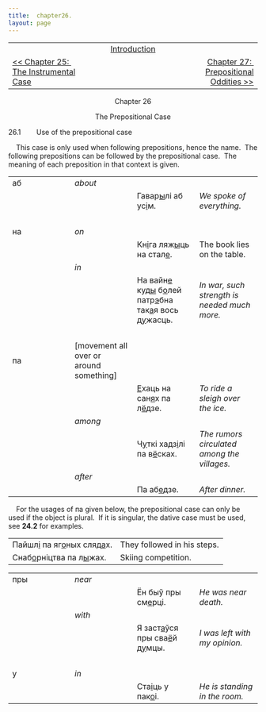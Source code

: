 ```yaml
---
title:  chapter26. 
layout: page
---
```



<table>
<colgroup>
<col style="width: 33%" />
<col style="width: 33%" />
<col style="width: 33%" />
</colgroup>
<tbody>
<tr class="odd">
<td><br />
</td>
<td style="text-align: center;"><a href="introduction.html">Introduction</a><br />
</td>
<td style="text-align: right;"><br />
</td>
</tr>
<tr class="even">
<td><a href="chapter25.html">&lt;&lt; Chapter 25:  The Instrumental Case</a><br />
</td>
<td style="text-align: center;"><br />
</td>
<td style="text-align: right;"><a href="chapter27.html">Chapter 27:  Prepositional Oddities &gt;&gt;</a></td>
</tr>
</tbody>
</table>

  

<div style="text-align: center;">

Chapter 26  
  
The Prepositional Case  

</div>

  
26.1        Use of the prepositional case  
  
    This case is only used when following prepositions, hence the name. 
The following prepositions can be followed by the prepositional case. 
The meaning of each preposition in that context is given.  
  

<table>
<colgroup>
<col style="width: 25%" />
<col style="width: 25%" />
<col style="width: 25%" />
<col style="width: 25%" />
</colgroup>
<tbody>
<tr class="odd">
<td>аб<br />
</td>
<td><span style="font-style: italic;">about</span><br />
</td>
<td><br />
</td>
<td><br />
</td>
</tr>
<tr class="even">
<td><br />
</td>
<td><br />
</td>
<td>Гавар<span style="text-decoration: underline;">ы</span>лі аб ус<span style="text-decoration: underline;">і</span>м.<br />
</td>
<td><span style="font-style: italic;">We spoke of everything.</span><br />
</td>
</tr>
<tr class="odd">
<td><br />
</td>
<td><br />
</td>
<td><br />
</td>
<td><br />
</td>
</tr>
<tr class="even">
<td>на<br />
</td>
<td><span style="font-style: italic;">on</span><br />
</td>
<td><br />
</td>
<td><br />
</td>
</tr>
<tr class="odd">
<td><br />
</td>
<td><br />
</td>
<td>Кн<span style="text-decoration: underline;">і</span>га ляж<span style="text-decoration: underline;">ы</span>ць на стал<span style="text-decoration: underline;">е</span>.<br />
</td>
<td>The book lies on the table.<br />
</td>
</tr>
<tr class="even">
<td><br />
</td>
<td><span style="font-style: italic;">in</span><br />
</td>
<td><br />
</td>
<td><br />
</td>
</tr>
<tr class="odd">
<td><br />
</td>
<td><br />
</td>
<td>На вайн<span style="text-decoration: underline;">е</span> куд<span style="text-decoration: underline;">ы</span> б<span style="text-decoration: underline;">о</span>лей патр<span style="text-decoration: underline;">э</span>бна так<span style="text-decoration: underline;">а</span>я вось д<span style="text-decoration: underline;">у</span>жасць.<br />
</td>
<td><span style="font-style: italic;">In war, such strength is needed much more.</span><br />
</td>
</tr>
<tr class="even">
<td><br />
</td>
<td><br />
</td>
<td><br />
</td>
<td><br />
</td>
</tr>
<tr class="odd">
<td>па<br />
</td>
<td>[movement all over or around something]<br />
</td>
<td><br />
</td>
<td><br />
</td>
</tr>
<tr class="even">
<td><br />
</td>
<td><br />
</td>
<td><span style="text-decoration: underline;">Е</span>хаць на сан<span style="text-decoration: underline;">я</span>х па л<span style="text-decoration: underline;">ё</span>дзе.<br />
</td>
<td><span style="font-style: italic;">To ride a sleigh over the ice.</span><br />
</td>
</tr>
<tr class="odd">
<td><br />
</td>
<td><span style="font-style: italic;">among</span><br />
</td>
<td><br />
</td>
<td><br />
</td>
</tr>
<tr class="even">
<td><br />
</td>
<td><br />
</td>
<td>Ч<span style="text-decoration: underline;">у</span>ткі хадз<span style="text-decoration: underline;">і</span>лі па в<span style="text-decoration: underline;">ё</span>сках.<br />
</td>
<td><span style="font-style: italic;">The rumors circulated among the villages.</span><br />
</td>
</tr>
<tr class="odd">
<td><br />
</td>
<td><span style="font-style: italic;">after</span><br />
</td>
<td><br />
</td>
<td><br />
</td>
</tr>
<tr class="even">
<td><br />
</td>
<td><br />
</td>
<td>Па аб<span style="text-decoration: underline;">е</span>дзе.<br />
</td>
<td><span style="font-style: italic;">After dinner.</span><br />
</td>
</tr>
</tbody>
</table>

  
  
    For the usages of па given below, the prepositional case can only be
used if the object is plural.  If it is singular, the dative case must
be used, see <span style="font-weight: bold;">24.2</span> for
examples.  
  

|                                                                                                                                                                             |                             |
| --------------------------------------------------------------------------------------------------------------------------------------------------------------------------- | --------------------------- |
| Пайшл<span style="text-decoration: underline;">і</span> па яг<span style="text-decoration: underline;">о</span>ных сляд<span style="text-decoration: underline;">а</span>х. | They followed in his steps. |
| Снаб<span style="text-decoration: underline;">о</span>рніцтва па л<span style="text-decoration: underline;">ы</span>жах.                                                    | Skiing competition.         |

  

<table>
<colgroup>
<col style="width: 25%" />
<col style="width: 25%" />
<col style="width: 25%" />
<col style="width: 25%" />
</colgroup>
<tbody>
<tr class="odd">
<td>пры<br />
</td>
<td><span style="font-style: italic;">near</span><br />
</td>
<td><br />
</td>
<td><br />
</td>
</tr>
<tr class="even">
<td><br />
</td>
<td><br />
</td>
<td>Ён быў пры см<span style="text-decoration: underline;">е</span>рці.<br />
</td>
<td><span style="font-style: italic;">He was near death.</span><br />
</td>
</tr>
<tr class="odd">
<td><br />
</td>
<td><span style="font-style: italic;">with</span><br />
</td>
<td><br />
</td>
<td><br />
</td>
</tr>
<tr class="even">
<td><br />
</td>
<td><br />
</td>
<td>Я заст<span style="text-decoration: underline;">а</span>ўся пры сва<span style="text-decoration: underline;">ё</span>й д<span style="text-decoration: underline;">у</span>мцы.<br />
</td>
<td><span style="font-style: italic;">I was left with my opinion.</span><br />
</td>
</tr>
<tr class="odd">
<td><br />
</td>
<td><br />
</td>
<td><br />
</td>
<td><br />
</td>
</tr>
<tr class="even">
<td>у<br />
</td>
<td><span style="font-style: italic;">in</span><br />
</td>
<td><br />
</td>
<td><br />
</td>
</tr>
<tr class="odd">
<td><br />
</td>
<td><br />
</td>
<td>Ста<span style="text-decoration: underline;">і</span>ць у пак<span style="text-decoration: underline;">о</span>і.<br />
</td>
<td><span style="font-style: italic;">He is standing in the room.</span><br />
</td>
</tr>
</tbody>
</table>

  

